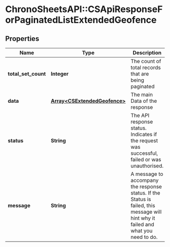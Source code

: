 # ChronoSheetsAPI::CSApiResponseForPaginatedListExtendedGeofence

## Properties
Name | Type | Description | Notes
------------ | ------------- | ------------- | -------------
**total_set_count** | **Integer** | The count of total records that are being paginated | [optional] 
**data** | [**Array&lt;CSExtendedGeofence&gt;**](CSExtendedGeofence.md) | The main Data of the response | [optional] 
**status** | **String** | The API response status. Indicates if the request was successful, failed or was unauthorised. | [optional] 
**message** | **String** | A message to accompany the response status.  If the Status is failed, this message will hint why it failed and what you need to do. | [optional] 


